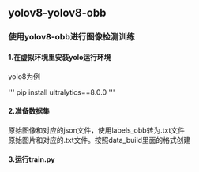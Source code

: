 ## yolov8-yolov8-obb
### 使用yolov8-obb进行图像检测训练
#### 1.在虚拟环境里安装yolo运行环境
yolo8为例

'''
pip install ultralytics==8.0.0 
'''
#### 2.准备数据集
原始图像和对应的json文件，使用labels_obb转为.txt文件\
原始图片和对应的.txt文件。按照data_build里面的格式创建
#### 3.运行train.py
